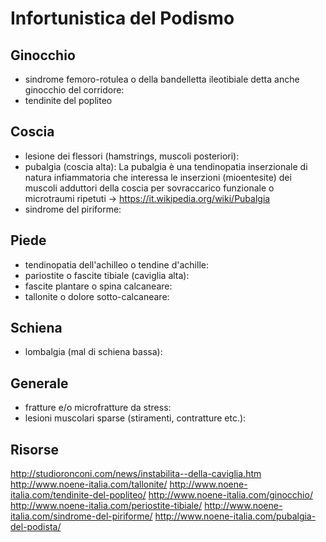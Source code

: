 Infortunistica del Podismo
==========================

Ginocchio
---------
- sindrome femoro-rotulea o della bandelletta ileotibiale detta anche ginocchio del corridore:
- tendinite del popliteo

Coscia
------
- lesione dei flessori (hamstrings, muscoli posteriori):
- pubalgia (coscia alta): La pubalgia è una tendinopatia inserzionale di natura infiammatoria che interessa le inserzioni (mioentesite) dei muscoli adduttori della coscia per sovraccarico funzionale o microtraumi ripetuti -> https://it.wikipedia.org/wiki/Pubalgia
- sindrome del piriforme:

Piede
-----
- tendinopatia dell'achilleo o tendine d'achille:
- pariostite o fascite tibiale (caviglia alta):
- fascite plantare o spina calcaneare:
- tallonite o dolore sotto-calcaneare:

Schiena
-------
- lombalgia (mal di schiena bassa):

Generale
--------
- fratture e/o microfratture da stress:
- lesioni muscolari sparse (stiramenti, contratture etc.):

Risorse
-------
http://studioronconi.com/news/instabilita--della-caviglia.htm
http://www.noene-italia.com/tallonite/
http://www.noene-italia.com/tendinite-del-popliteo/
http://www.noene-italia.com/ginocchio/
http://www.noene-italia.com/periostite-tibiale/
http://www.noene-italia.com/sindrome-del-piriforme/
http://www.noene-italia.com/pubalgia-del-podista/
